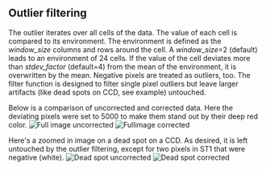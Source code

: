 ## Outlier filtering

The outlier iterates over all cells of the data. The value of each cell is compared to its environment. The environment is defined as the *window_size* columns and rows around the cell. A *window_size*=2 (default) leads to an environment of 24 cells.
If the value of the cell deviates more than *stdev_factor* (default=4) from the mean of the environment, it is overwritten by the mean. Negative pixels are treated as outliers, too.
The filter function is designed to filter single pixel outliers but leave larger artifacts (like dead spots on CCD, see example) untouched.

Below is a comparison of uncorrected and corrected data. Here the deviating pixels were set to 5000 to make them stand out by their deep red color.
![Full image uncorrected]("https://github.com/nicohofdtz/streak-eval-tutorial/blob/uncorrected")
![Fullimage corrected]("https://github.com/nicohofdtz/streak-eval-tutorial/blob/corrected")

Here's a zoomed in image on a dead spot on a CCD. As desired, it is left untouched by the outlier filtering, except for two pixels in ST1 that were negative (white).
![Dead spot uncorrected]("https://github.com/nicohofdtz/streak-eval-tutorial/blob/zoom_uncorrected")
![Dead spot corrected]("https://github.com/nicohofdtz/streak-eval-tutorial/blob/zoom_corrected")
